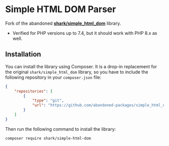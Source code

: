 # Simple HTML DOM Parser

Fork of the abandoned **[shark/simple_html_dom](https://github.com/samacs/simple_html_dom)** library.

* Verified for PHP versions up to 7.4, but it should work with PHP 8.x as well.

## Installation

You can install the library using Composer. It is a drop-in replacement for the original `shark/simple_html_dom` library, so you have to include the following repository in your `composer.json` file:

```json
{
	"repositories": [
		{
			"type": "git",
			"url": "https://github.com/abandoned-packages/simple_html_dom.git"
		}
	]
}
```

Then run the following command to install the library:

```bash
composer require shark/simple-html-dom
```
